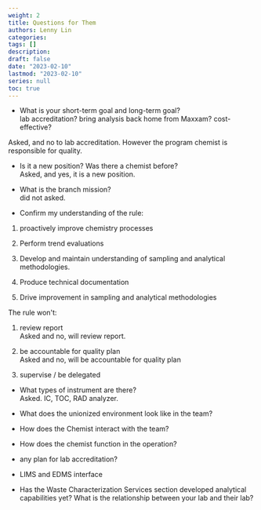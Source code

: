```yaml
---
weight: 2
title: Questions for Them
authors: Lenny Lin
categories: 
tags: []
description: 
draft: false
date: "2023-02-10"
lastmod: "2023-02-10"
series: null
toc: true
---
```


* What is your short-term goal and long-term goal?  
lab accreditation? bring analysis back home from Maxxam? cost-effective?  

Asked, and no to lab accreditation.  However the program chemist is responsible for quality.  


* Is it a new position?  Was there a chemist before?  
Asked, and yes, it is a new position.  

* What is the branch mission?  
did not asked.  

* Confirm my understanding of the rule:  

1) proactively improve chemistry processes  

2) Perform trend evaluations  

3) Develop and maintain understanding of sampling and analytical methodologies.   

4) Produce technical documentation  

5) Drive improvement in sampling and analytical methodologies  

The rule won't:  

1) review report  
Asked and no, will review report.

2) be accountable for quality plan  
Asked and no, will be accountable for quality plan

3) supervise / be delegated  




* What types of instrument are there?  
Asked. IC, TOC, RAD analyzer.

* What does the unionized environment look like in the team?

* How does the Chemist interact with the team?

* How does the chemist function in the operation?

* any plan for lab accreditation?

* LIMS and EDMS interface

* Has the Waste Characterization Services section developed analytical capabilities yet?  What is the relationship between your lab and their lab?